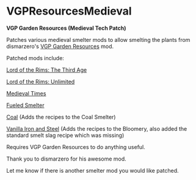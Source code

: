 # VGPResourcesMedieval



**VGP Garden Resources (Medieval Tech Patch)**

Patches various medieval smelter mods to allow smelting the plants from dismarzero's <a href="https://steamcommunity.com/sharedfiles/filedetails/?id=1185276569">VGP Garden Resources</a> mod.

Patched mods include:

<a href="https://steamcommunity.com/sharedfiles/filedetails/?id=1400245220">Lord of the Rims: The Third Age</a>

<a href="https://steamcommunity.com/sharedfiles/filedetails/?id=1402763255">Lord of the Rims: Unlimited</a>

<a href="https://steamcommunity.com/sharedfiles/filedetails/?id=732569232">Medieval Times</a>

<a href="https://steamcommunity.com/sharedfiles/filedetails/?id=1472187898">Fueled Smelter</a>

<a href="https://steamcommunity.com/sharedfiles/filedetails/?id=1525404710">Coal</a> (Adds the recipes to the Coal Smelter)

<a href="https://steamcommunity.com/sharedfiles/filedetails/?id=1883690422">Vanilla Iron and Steel</a> (Adds the recipes to the Bloomery, also added the standard smelt slag recipe which was missing)


Requires VGP Garden Resources to do anything useful.

Thank you to dismarzero for his awesome mod.

Let me know if there is another smelter mod you would like patched.